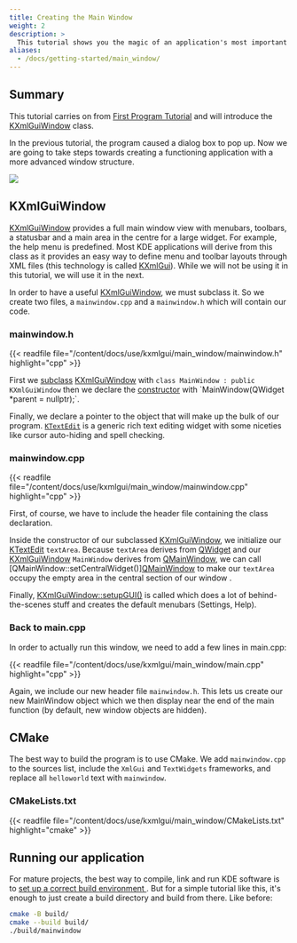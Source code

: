 ```yaml
---
title: Creating the Main Window
weight: 2
description: >
  This tutorial shows you the magic of an application's most important thing: The main window.
aliases:
  - /docs/getting-started/main_window/
---
```


## Summary

This tutorial carries on from [First Program Tutorial](../hello_world) and will introduce the [KXmlGuiWindow](docs:kxmlgui;KXmlGuiWindow) class.

In the previous tutorial, the program caused a dialog box to pop up. Now we are going to take steps towards creating a functioning application with a more advanced window structure.

![](result.png)

## KXmlGuiWindow

[KXmlGuiWindow](docs:kxmlgui;KXmlGuiWindow) provides a full main window view with menubars, toolbars, a statusbar and a main area in the centre for a large widget. For example, the help menu is predefined. Most KDE applications will derive from this class as it provides an easy way to define menu and toolbar layouts through XML files (this technology is called [KXmlGui](docs:kxmlgui)). While we will not be using it in this tutorial, we will use it in the next.

In order to have a useful [KXmlGuiWindow](docs:kxmlgui;KXmlGuiWindow), we must subclass it. So we create two files, a `mainwindow.cpp` and a `mainwindow.h` which will contain our code.

### mainwindow.h


{{< readfile file="/content/docs/use/kxmlgui/main_window/mainwindow.h" highlight="cpp" >}}

First we [subclass](https://en.wikipedia.org/wiki/Inheritance_%28object-oriented_programming%29#Subclasses_and_superclasses) [KXmlGuiWindow](docs:kxmlgui;KXmlGuiWindow) with `class MainWindow : public KXmlGuiWindow` then we declare the [constructor](https://en.wikipedia.org/wiki/Constructor_(object-oriented_programming)) with `MainWindow(QWidget *parent = nullptr);`.

Finally, we declare a pointer to the object that will make up the bulk of our program. [`KTextEdit`](docs:ktextwidgets;KTextEdit) is a generic rich text editing widget with some niceties like cursor auto-hiding and spell checking.

### mainwindow.cpp

{{< readfile file="/content/docs/use/kxmlgui/main_window/mainwindow.cpp" highlight="cpp" >}}

First, of course, we have to include the header file containing the class declaration. 

Inside the constructor of our subclassed [KXmlGuiWindow](docs:kxmlgui;KXmlGuiWindow), we initialize our [KTextEdit](docs:ktextwidgets;KTextEdit) `textArea`. Because `textArea` derives from [QWidget](docs:qtwidgets;QWidget) and our [KXmlGuiWindow](docs:kxmlgui;KXmlGuiWindow) `MainWindow` derives from [QMainWindow](docs:qtwidgets;QMainWindow), we can call [QMainWindow::setCentralWidget()][QMainWindow](docs:qtwidgets;QMainWindow::setCentralWidget) to make our `textArea` occupy the empty area in the central section of our window .

Finally, [KXmlGuiWindow::setupGUI()](docs:kxmlgui;KXmlGuiWindow::setupGUI) is called which does a lot of behind-the-scenes stuff and creates the default menubars (Settings, Help).

### Back to main.cpp

In order to actually run this window, we need to add a few lines in main.cpp:


{{< readfile file="/content/docs/use/kxmlgui/main_window/main.cpp" highlight="cpp" >}}

Again, we include our new header file `mainwindow.h`. This lets us create our new MainWindow object which we then display near the end of the main function (by default, new window objects are hidden).

## CMake

The best way to build the program is to use CMake. We add `mainwindow.cpp` to the sources list, include the `XmlGui` and `TextWidgets` frameworks, and replace all `helloworld` text with `mainwindow`.

### CMakeLists.txt

{{< readfile file="/content/docs/use/kxmlgui/main_window/CMakeLists.txt" highlight="cmake" >}}

## Running our application

For mature projects, the best way to compile, link and run KDE software is to [set up a correct build environment ](https://community.kde.org/Get_Involved/development#One-time_setup:_your_development_environment). But for a simple tutorial like this, it's enough to just create a build directory and build from there. Like before:

```bash
cmake -B build/
cmake --build build/
./build/mainwindow
```
